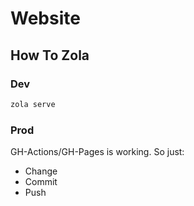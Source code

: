 # Website

## How To Zola

### Dev

```bash
zola serve
```

### Prod

GH-Actions/GH-Pages is working. So just:
* Change
* Commit
* Push